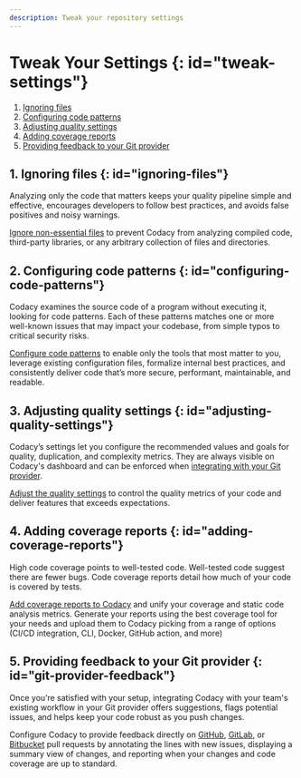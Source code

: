 ```yaml
---
description: Tweak your repository settings
---
```


[//]: # (TODO)
[//]: # (  - Add a meta description)
[//]: # (  - Promote the quality badge section elsewhere. We removed it here to avoid redundancy)
[//]: # (  - The instructions to set up a PR quality gate are missing. Integrate them:)
[//]: # (     - [Use Codacy as a quality gate]&#40;../faq/general/how-do-i-block-merging-prs-using-codacy-as-a-quality-gate.md&#41; to block merging pull requests that don't meet your quality standards)
[//]: # (     - The gist: Optionally, by defining the minimum acceptable quality values for users to merge code, PR quality gates safeguard the reliability of your codebase.)

# Tweak Your Settings {: id="tweak-settings"}

1.  [Ignoring files](#ignoring-files)
1.  [Configuring code patterns](#configuring-code-patterns)
1.  [Adjusting quality settings](#adjusting-quality-settings)
1.  [Adding coverage reports](#adding-coverage-reports)
1.  [Providing feedback to your Git provider](#git-provider-feedback)

## 1. Ignoring files {: id="ignoring-files"}

Analyzing only the code that matters keeps your quality pipeline simple and effective, encourages developers to follow best practices, and avoids false positives and noisy warnings.

[Ignore non-essential files](../repositories-configure/ignoring-files.md) to prevent Codacy from analyzing compiled code, third-party libraries, or any arbitrary collection of files and directories.

## 2. Configuring code patterns {: id="configuring-code-patterns"}

Codacy examines the source code of a program without executing it, looking for code patterns. Each of these patterns matches one or more well-known issues that may impact your codebase, from simple typos to critical security risks.

[Configure code patterns](../repositories-configure/configuring-code-patterns.md) to enable only the tools that most matter to you, leverage existing configuration files, formalize internal best practices, and consistently deliver code that’s more secure, performant, maintainable, and readable.

## 3. Adjusting quality settings {: id="adjusting-quality-settings"}

Codacy’s settings let you configure the recommended values and goals for quality, duplication, and complexity metrics. They are always visible on Codacy's dashboard and can be enforced when [integrating with your Git provider](../faq/general/how-do-i-block-merging-prs-using-codacy-as-a-quality-gate.md).

[Adjust the quality settings](../repositories-configure/adjusting-quality-settings.md) to control the quality metrics of your code and deliver features that exceeds expectations.

## 4. Adding coverage reports {: id="adding-coverage-reports"}

High code coverage points to well-tested code. Well-tested code suggest there are fewer bugs. Code coverage reports detail how much of your code is covered by tests.

[Add coverage reports to Codacy](../coverage-reporter/index.md) and unify your coverage and static code analysis metrics. Generate your reports using the best coverage tool for your needs and upload them to Codacy picking from a range of options (CI/CD integration, CLI, Docker, GitHub action, and more)

## 5. Providing feedback to your Git provider {: id="git-provider-feedback"}

Once you’re satisfied with your setup, integrating Codacy with your team's existing workflow in your Git provider offers suggestions, flags potential issues, and helps keep your code robust as you push changes.

Configure Codacy to provide feedback directly on [GitHub](../repositories-configure/integrations/github-integration.md#configuring), [GitLab](../repositories-configure/integrations/gitlab-integration.md#configuring), or [Bitbucket](../repositories-configure/integrations/bitbucket-integration.md#configuring) pull requests by annotating the lines with new issues, displaying a summary view of changes, and reporting when your changes and code coverage are up to standard.
